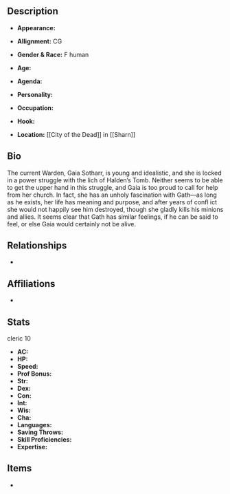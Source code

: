 ## Description
- **Appearance:** 

- **Allignment:** CG

- **Gender & Race:** F human

- **Age:** 

- **Agenda:** 

- **Personality:** 

- **Occupation:** 

- **Hook:** 

- **Location:** [[City of the Dead]] in [[Sharn]]

## Bio
The current Warden, Gaia Sotharr, is young and idealistic, and she is locked in a power struggle with the lich of Halden’s Tomb. Neither seems to be able to get the upper hand in this struggle, and Gaia is too proud to call for help from her church. In fact, she has an unholy fascination with Gath—as long as he exists, her life has meaning and purpose, and after years of confl ict she would not happily see him destroyed, though she gladly kills his minions and allies. It seems clear that Gath has similar feelings, if he can be said to feel, or else Gaia would certainly not be alive.

## Relationships
- 

## Affiliations
- 

## Stats
cleric 10
- **AC:** 
- **HP:** 
- **Speed:** 
- **Prof Bonus:** 
- **Str:** 
- **Dex:** 
- **Con:** 
- **Int:** 
- **Wis:** 
- **Cha:** 
- **Languages:** 
- **Saving Throws:** 
- **Skill Proficiencies:** 
- **Expertise:** 


## Items
- 
